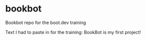 # bookbot
Bookbot repo for the boot.dev training

Text I had to paste in for the training:
BookBot is my first project!